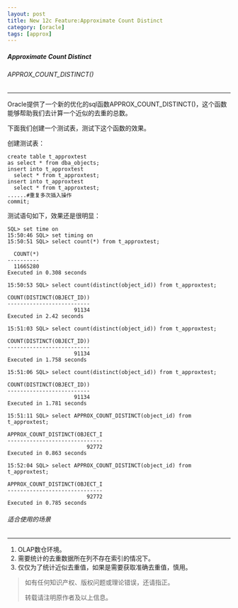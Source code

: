 ```yaml
---
layout: post
title: New 12c Feature:Approximate Count Distinct
category: [oracle]
tags: [approx]
---
```

##### Approximate Count Distinct

###### APPROX_COUNT_DISTINCT()
----
Oracle提供了一个新的优化的sql函数APPROX_COUNT_DISTINCT()，这个函数能够帮助我们去计算一个近似的去重的总数。

下面我们创建一个测试表，测试下这个函数的效果。

创建测试表：
```
create table t_approxtest 
as select * from dba_objects;
insert into t_approxtest
  select * from t_approxtest;
insert into t_approxtest
  select * from t_approxtest;
......#重复多次插入操作
commit;
```

测试语句如下，效果还是很明显：
```
SQL> set time on
15:50:46 SQL> set timing on 
15:50:51 SQL> select count(*) from t_approxtest;

  COUNT(*)
----------
  11665280
Executed in 0.308 seconds

15:50:53 SQL> select count(distinct(object_id)) from t_approxtest;

COUNT(DISTINCT(OBJECT_ID))
--------------------------
                     91134
Executed in 2.42 seconds

15:51:03 SQL> select count(distinct(object_id)) from t_approxtest;

COUNT(DISTINCT(OBJECT_ID))
--------------------------
                     91134
Executed in 1.758 seconds

15:51:06 SQL> select count(distinct(object_id)) from t_approxtest;

COUNT(DISTINCT(OBJECT_ID))
--------------------------
                     91134
Executed in 1.781 seconds

15:51:11 SQL> select APPROX_COUNT_DISTINCT(object_id) from t_approxtest;

APPROX_COUNT_DISTINCT(OBJECT_I
------------------------------
                         92772
Executed in 0.863 seconds

15:52:04 SQL> select APPROX_COUNT_DISTINCT(object_id) from t_approxtest;

APPROX_COUNT_DISTINCT(OBJECT_I
------------------------------
                         92772
Executed in 0.785 seconds
```

###### 适合使用的场景
----
1. OLAP数仓环境。
2. 需要统计的去重数据所在列不存在索引的情况下。
3. 仅仅为了统计近似去重值，如果是需要获取准确去重值，慎用。

> 如有任何知识产权、版权问题或理论错误，还请指正。
>
> 转载请注明原作者及以上信息。
